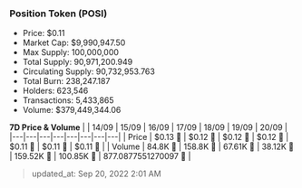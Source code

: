 
  ### Position Token (POSI)
  - Price: $0.11
  - Market Cap: $9,990,947.50
  - Max Supply: 100,000,000
  - Total Supply: 90,971,200.949
  - Circulating Supply: 90,732,953.763
  - Total Burn: 238,247.187
  - Holders: 623,546
  - Transactions: 5,433,865
  - Volume: $379,449,344.06

  **7D Price & Volume**
  | | 14&#x2F;09 | 15&#x2F;09 | 16&#x2F;09 | 17&#x2F;09 | 18&#x2F;09 | 19&#x2F;09 | 20&#x2F;09 |
  |---|---|---|---|---|---|---|---|
  | Price | $0.13 🔻 | $0.12 🔻 | $0.12 🔻 | $0.12 🔻 | $0.11 🔻 | $0.11 🔻 | $0.11 🚀 |
  | Volume | 84.8K 🔻 | 158.8K 🚀 | 67.61K 🔻 | 38.12K 🔻 | 159.52K 🚀 | 100.85K 🔻 | 877.0877551270097 🔻 |

  > updated_at: Sep 20, 2022 2:01 AM
